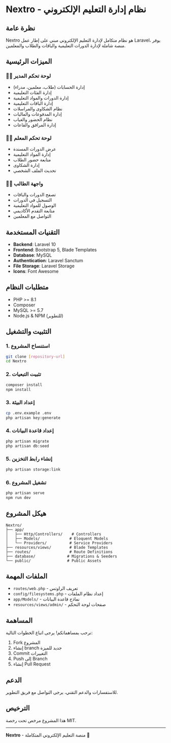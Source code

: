 # Nextro - نظام إدارة التعليم الإلكتروني

## نظرة عامة
Nextro هو نظام متكامل لإدارة التعليم الإلكتروني مبني على إطار عمل Laravel، يوفر منصة شاملة لإدارة الدورات التعليمية والباقات والطلاب والمعلمين.

## الميزات الرئيسية

### 👨‍💼 لوحة تحكم المدير
- إدارة الحسابات (طلاب، معلمين، مدراء)
- إدارة الفئات التعليمية
- إدارة الدورات والمواد التعليمية
- إدارة الباقات التعليمية
- نظام الشكاوى والمراسلات
- إدارة المدفوعات والماليات
- نظام الحضور والغياب
- إدارة المرافق والقاعات

### 👨‍🏫 لوحة تحكم المعلم
- عرض الدورات المسندة
- إدارة المواد التعليمية
- متابعة حضور الطلاب
- إدارة الشكاوى
- تحديث الملف الشخصي

### 👨‍🎓 واجهة الطالب
- تصفح الدورات والباقات
- التسجيل في الدورات
- الوصول للمواد التعليمية
- متابعة التقدم الأكاديمي
- التواصل مع المعلمين

## التقنيات المستخدمة

- **Backend**: Laravel 10
- **Frontend**: Bootstrap 5, Blade Templates
- **Database**: MySQL
- **Authentication**: Laravel Sanctum
- **File Storage**: Laravel Storage
- **Icons**: Font Awesome

## متطلبات النظام

- PHP >= 8.1
- Composer
- MySQL >= 5.7
- Node.js & NPM (للتطوير)

## التثبيت والتشغيل

### 1. استنساخ المشروع
```bash
git clone [repository-url]
cd Nextro
```

### 2. تثبيت التبعيات
```bash
composer install
npm install
```

### 3. إعداد البيئة
```bash
cp .env.example .env
php artisan key:generate
```

### 4. إعداد قاعدة البيانات
```bash
php artisan migrate
php artisan db:seed
```

### 5. إنشاء رابط التخزين
```bash
php artisan storage:link
```

### 6. تشغيل المشروع
```bash
php artisan serve
npm run dev
```

## هيكل المشروع

```
Nextro/
├── app/
│   ├── Http/Controllers/    # Controllers
│   ├── Models/             # Eloquent Models
│   └── Providers/          # Service Providers
├── resources/views/        # Blade Templates
├── routes/                 # Route Definitions
├── database/              # Migrations & Seeders
└── public/                # Public Assets
```

## الملفات المهمة

- `routes/web.php` - تعريف الراوتس
- `config/filesystems.php` - إعداد نظام الملفات
- `app/Models/` - نماذج قاعدة البيانات
- `resources/views/admin/` - صفحات لوحة التحكم

## المساهمة

نرحب بمساهماتكم! يرجى اتباع الخطوات التالية:
1. Fork المشروع
2. إنشاء branch جديد للميزة
3. Commit التغييرات
4. Push إلى Branch
5. إنشاء Pull Request

## الدعم

للاستفسارات والدعم التقني، يرجى التواصل مع فريق التطوير.

## الترخيص

هذا المشروع مرخص تحت رخصة MIT.

---

**Nextro** - منصة التعليم الإلكتروني المتكاملة 🚀

